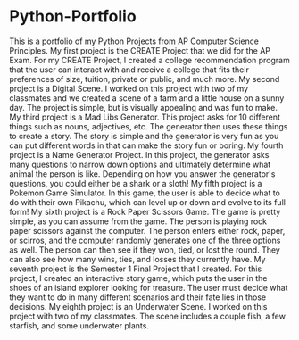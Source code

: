# Python-Portfolio
This is a portfolio of my Python Projects from AP Computer Science Principles.
My first project is the CREATE Project that we did for the AP Exam. For my CREATE Project, I created a college recommendation program that the user can interact with and receive a college that fits their preferences of size, tuition, private or public, and much more. 
My second project is a Digital Scene. I worked on this project with two of my classmates and we created a scene of a farm and a little house on a sunny day. The project is simple, but is visually appealing and was fun to make.
My third project is a Mad Libs Generator. This project asks for 10 different things such as nouns, adjectives, etc. The generator then uses these things to create a story. The story is simple and the generator is very fun as you can put different words in that can make the story fun or boring.
My fourth project is a Name Generator Project. In this project, the generator asks many questions to narrow down options and ultimately determine what animal the person is like. Depending on how you answer the generator's questions, you could either be a shark or a sloth!
My fifth project is a Pokemon Game Simulator. In this game, the user is able to decide what to do with their own Pikachu, which can level up or down and evolve to its full form!
My sixth project is a Rock Paper Scissors Game. The game is pretty simple, as you can assume from the game. The person is playing rock paper scissors against the computer. The person enters either rock, paper, or scirros, and the computer randomly generates one of the three options as well. The person can then see if they won, tied, or lost the round. They can also see how many wins, ties, and losses they currently have.
My seventh project is the Semester 1 Final Project that I created. For this project, I created an interactive story game, which puts the user in the shoes of an island explorer looking for treasure. The user must decide what they want to do in many different scenarios and their fate lies in those decisions. 
My eighth project is an Underwater Scene. I worked on this project with two of my classmates. The scene includes a couple fish, a few starfish, and some underwater plants. 
